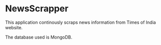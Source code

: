# NewsScrapper

This application continously scraps news information from Times of India website.

The database used is MongoDB.